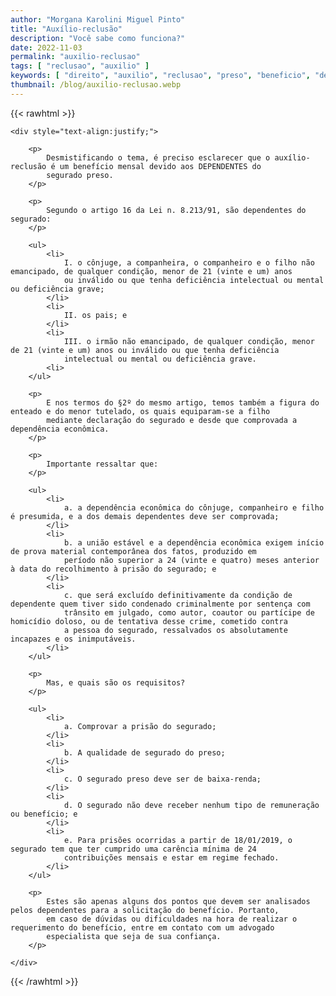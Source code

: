 ```yaml
---
author: "Morgana Karolini Miguel Pinto"
title: "Auxílio-reclusão"
description: "Você sabe como funciona?"
date: 2022-11-03
permalink: "auxilio-reclusao"
tags: [ "reclusao", "auxilio" ]
keywords: [ "direito", "auxilio", "reclusao", "preso", "beneficio", "dependentes" ]
thumbnail: /blog/auxilio-reclusao.webp
---
```


{{< rawhtml >}}

    <div style="text-align:justify;">
    
        <p>
            Desmistificando o tema, é preciso esclarecer que o auxílio-reclusão é um benefício mensal devido aos DEPENDENTES do
            segurado preso.
        </p>
        
        <p>
            Segundo o artigo 16 da Lei n. 8.213/91, são dependentes do segurado:
        </p>
        
        <ul>
            <li>
                I. o cônjuge, a companheira, o companheiro e o filho não emancipado, de qualquer condição, menor de 21 (vinte e um) anos
                ou inválido ou que tenha deficiência intelectual ou mental ou deficiência grave;
            </li>
            <li>
                II. os pais; e
            </li>
            <li>
                III. o irmão não emancipado, de qualquer condição, menor de 21 (vinte e um) anos ou inválido ou que tenha deficiência
                intelectual ou mental ou deficiência grave.
            <li>
        </ul>
        
        <p>
            E nos termos do §2º do mesmo artigo, temos também a figura do enteado e do menor tutelado, os quais equiparam-se a filho
            mediante declaração do segurado e desde que comprovada a dependência econômica.
        </p>
        
        <p>
            Importante ressaltar que:
        </p>
        
        <ul>
            <li>
                a. a dependência econômica do cônjuge, companheiro e filho é presumida, e a dos demais dependentes deve ser comprovada;
            </li>
            <li>
                b. a união estável e a dependência econômica exigem início de prova material contemporânea dos fatos, produzido em
                período não superior a 24 (vinte e quatro) meses anterior à data do recolhimento à prisão do segurado; e
            </li>
            <li>
                c. que será excluído definitivamente da condição de dependente quem tiver sido condenado criminalmente por sentença com
                trânsito em julgado, como autor, coautor ou partícipe de homicídio doloso, ou de tentativa desse crime, cometido contra
                a pessoa do segurado, ressalvados os absolutamente incapazes e os inimputáveis.
            </li>
        </ul>
        
        <p>
            Mas, e quais são os requisitos?
        </p>
        
        <ul>
            <li>
                a. Comprovar a prisão do segurado;
            </li>
            <li>
                b. A qualidade de segurado do preso;
            </li>
            <li>
                c. O segurado preso deve ser de baixa-renda;
            </li>
            <li>
                d. O segurado não deve receber nenhum tipo de remuneração ou benefício; e
            </li>
            <li>
                e. Para prisões ocorridas a partir de 18/01/2019, o segurado tem que ter cumprido uma carência mínima de 24
                contribuições mensais e estar em regime fechado.
            </li>
        </ul>
        
        <p>
            Estes são apenas alguns dos pontos que devem ser analisados pelos dependentes para a solicitação do benefício. Portanto,
            em caso de dúvidas ou dificuldades na hora de realizar o requerimento do benefício, entre em contato com um advogado
            especialista que seja de sua confiança.
        </p>
    
    </div>

{{< /rawhtml >}}
